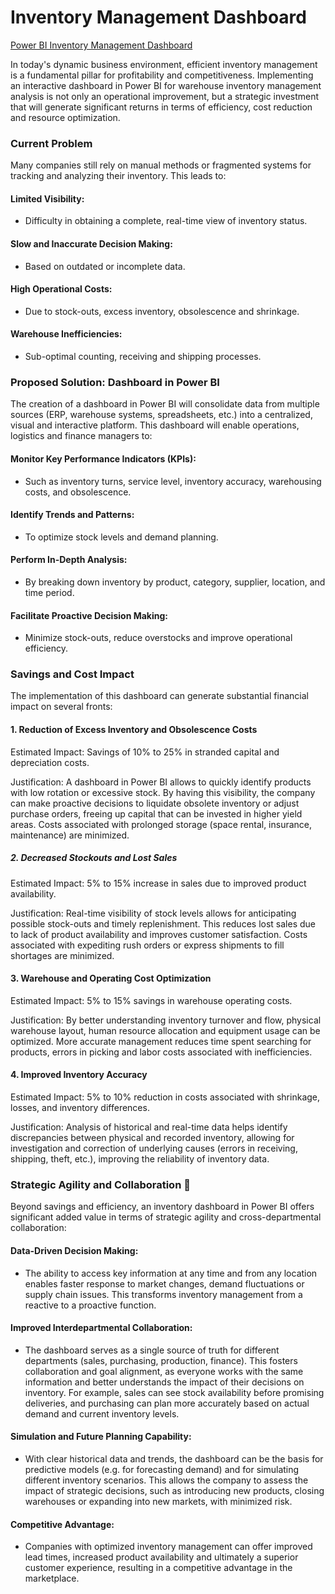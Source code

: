 # Inventory Management Dashboard

[Power BI Inventory Management Dashboard](https://www.youtube.com/watch?v=hGOxNYpXkLU)

In today's dynamic business environment, efficient inventory management is a fundamental pillar for profitability and competitiveness. Implementing an interactive dashboard in Power BI for warehouse inventory management analysis is not only an operational improvement, but a strategic investment that will generate significant returns in terms of efficiency, cost reduction and resource optimization.

### Current Problem
Many companies still rely on manual methods or fragmented systems for tracking and analyzing their inventory. This leads to:

#### Limited Visibility: 
- Difficulty in obtaining a complete, real-time view of inventory status.

#### Slow and Inaccurate Decision Making: 
- Based on outdated or incomplete data.

#### High Operational Costs: 
- Due to stock-outs, excess inventory, obsolescence and shrinkage.

#### Warehouse Inefficiencies: 
- Sub-optimal counting, receiving and shipping processes.


### Proposed Solution: Dashboard in Power BI

The creation of a dashboard in Power BI will consolidate data from multiple sources (ERP, warehouse systems, spreadsheets, etc.) into a centralized, visual and interactive platform. This dashboard will enable operations, logistics and finance managers to:

#### Monitor Key Performance Indicators (KPIs): 
- Such as inventory turns, service level, inventory accuracy, warehousing costs, and obsolescence.

#### Identify Trends and Patterns: 
- To optimize stock levels and demand planning.

#### Perform In-Depth Analysis: 
- By breaking down inventory by product, category, supplier, location, and time period.

#### Facilitate Proactive Decision Making: 
- Minimize stock-outs, reduce overstocks and improve operational efficiency.

### Savings and Cost Impact
The implementation of this dashboard can generate substantial financial impact on several fronts:

#### 1. Reduction of Excess Inventory and Obsolescence Costs
Estimated Impact: Savings of 10% to 25% in stranded capital and depreciation costs.

Justification: A dashboard in Power BI allows to quickly identify products with low rotation or excessive stock. By having this visibility, the company can make proactive decisions to liquidate obsolete inventory or adjust purchase orders, freeing up capital that can be invested in higher yield areas. Costs associated with prolonged storage (space rental, insurance, maintenance) are minimized.

##### 2. Decreased Stockouts and Lost Sales
Estimated Impact: 5% to 15% increase in sales due to improved product availability.

Justification: Real-time visibility of stock levels allows for anticipating possible stock-outs and timely replenishment. This reduces lost sales due to lack of product availability and improves customer satisfaction. Costs associated with expediting rush orders or express shipments to fill shortages are minimized.

#### 3. Warehouse and Operating Cost Optimization
Estimated Impact: 5% to 15% savings in warehouse operating costs.

Justification: By better understanding inventory turnover and flow, physical warehouse layout, human resource allocation and equipment usage can be optimized. More accurate management reduces time spent searching for products, errors in picking and labor costs associated with inefficiencies.

#### 4. Improved Inventory Accuracy
Estimated Impact: 5% to 10% reduction in costs associated with shrinkage, losses, and inventory differences.

Justification: Analysis of historical and real-time data helps identify discrepancies between physical and recorded inventory, allowing for investigation and correction of underlying causes (errors in receiving, shipping, theft, etc.), improving the reliability of inventory data.


### Strategic Agility and Collaboration 🤝
Beyond savings and efficiency, an inventory dashboard in Power BI offers significant added value in terms of strategic agility and cross-departmental collaboration:

#### Data-Driven Decision Making: 
- The ability to access key information at any time and from any location enables faster response to market changes, demand fluctuations or supply chain issues. This transforms inventory management from a reactive to a proactive function.

#### Improved Interdepartmental Collaboration: 
- The dashboard serves as a single source of truth for different departments (sales, purchasing, production, finance). This fosters collaboration and goal alignment, as everyone works with the same information and better understands the impact of their decisions on inventory. For example, sales can see stock availability before promising deliveries, and purchasing can plan more accurately based on actual demand and current inventory levels.

#### Simulation and Future Planning Capability: 
- With clear historical data and trends, the dashboard can be the basis for predictive models (e.g. for forecasting demand) and for simulating different inventory scenarios. This allows the company to assess the impact of strategic decisions, such as introducing new products, closing warehouses or expanding into new markets, with minimized risk.

#### Competitive Advantage: 
- Companies with optimized inventory management can offer improved lead times, increased product availability and ultimately a superior customer experience, resulting in a competitive advantage in the marketplace.

